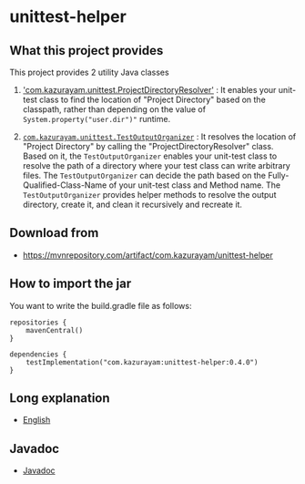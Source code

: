 # unittest-helper

## What this project provides

This project provides 2 utility Java classes

1. ['com.kazurayam.unittest.ProjectDirectoryResolver'](https://github.com/kazurayam/unittest-helper/blob/develop/lib/src/main/java/com/kazurayam/unittest/ProjectDirectoryResolver.java) : It enables your unit-test class to find the location of "Project Directory" based on the classpath, rather than depending on the value of `System.property("user.dir")"` runtime.

2. [`com.kazurayam.unittest.TestOutputOrganizer`](https://github.com/kazurayam/unittest-helper/blob/develop/lib/src/main/java/com/kazurayam/unittest/TestOutuputOrganizer.java) : It resolves the location of "Project Directory" by calling the "ProjectDirectoryResolver" class. Based on it, the `TestOutputOrganizer` enables your unit-test class to resolve the path of a directory where your test class can write arbitrary files. The `TestOutputOrganizer` can decide the path based on the Fully-Qualified-Class-Name of your unit-test class and Method name. The `TestOutputOrganizer` provides helper methods to resolve the output directory, create it, and clean it recursively and recreate it.

## Download from

- https://mvnrepository.com/artifact/com.kazurayam/unittest-helper

## How to import the jar

You want to write the build.gradle file as follows:

```
repositories {
    mavenCentral()
}

dependencies {
    testImplementation("com.kazurayam:unittest-helper:0.4.0")
}
```

## Long explanation

- [English](https://kazurayam.github.io/unittest-helper/)

## Javadoc

- [Javadoc](https://kazurayam.github.io/unittest-helper/api/)

